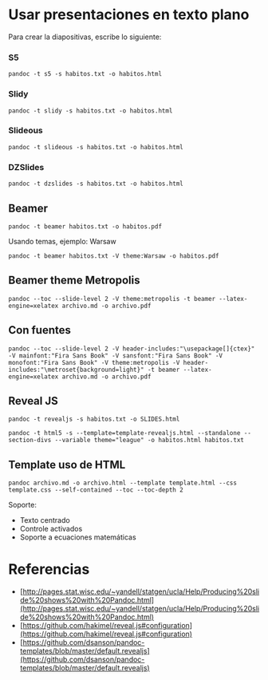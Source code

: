 # Usar presentaciones en texto plano

Para crear la diapositivas, escribe lo siguiente:

### S5
~~~
pandoc -t s5 -s habitos.txt -o habitos.html
~~~

### Slidy
~~~
pandoc -t slidy -s habitos.txt -o habitos.html
~~~

### Slideous
~~~
pandoc -t slideous -s habitos.txt -o habitos.html
~~~

### DZSlides
~~~
pandoc -t dzslides -s habitos.txt -o habitos.html
~~~

## Beamer
~~~
pandoc -t beamer habitos.txt -o habitos.pdf
~~~

Usando temas, ejemplo: Warsaw

~~~
pandoc -t beamer habitos.txt -V theme:Warsaw -o habitos.pdf
~~~

## Beamer theme Metropolis
~~~
pandoc --toc --slide-level 2 -V theme:metropolis -t beamer --latex-engine=xelatex archivo.md -o archivo.pdf
~~~

## Con fuentes
~~~
pandoc --toc --slide-level 2 -V header-includes:"\usepackage[]{ctex}" -V mainfont:"Fira Sans Book" -V sansfont:"Fira Sans Book" -V monofont:"Fira Sans Book" -V theme:metropolis -V header-includes:"\metroset{background=light}" -t beamer --latex-engine=xelatex archivo.md -o archivo.pdf
~~~

## Reveal JS
~~~
pandoc -t revealjs -s habitos.txt -o SLIDES.html
~~~

~~~
pandoc -t html5 -s --template=template-revealjs.html --standalone --section-divs --variable theme="league" -o habitos.html habitos.txt
~~~

## Template uso de HTML
~~~
pandoc archivo.md -o archivo.html --template template.html --css template.css --self-contained --toc --toc-depth 2
~~~


Soporte:
- Texto centrado
- Controle activados
- Soporte a ecuaciones matemáticas




# Referencias
- [http://pages.stat.wisc.edu/~yandell/statgen/ucla/Help/Producing%20slide%20shows%20with%20Pandoc.html](http://pages.stat.wisc.edu/~yandell/statgen/ucla/Help/Producing%20slide%20shows%20with%20Pandoc.html)
- [https://github.com/hakimel/reveal.js#configuration](https://github.com/hakimel/reveal.js#configuration)
- [https://github.com/dsanson/pandoc-templates/blob/master/default.revealjs](https://github.com/dsanson/pandoc-templates/blob/master/default.revealjs)
